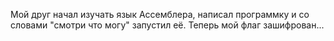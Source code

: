 Мой друг начал изучать язык Ассемблера, написал программку и со словами "смотри что могу" запустил её. Теперь мой флаг зашифрован...
